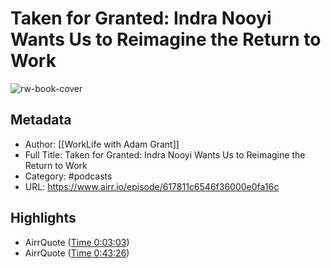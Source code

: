 # Taken for Granted: Indra Nooyi Wants Us to Reimagine the Return to Work

![rw-book-cover](https://f.prxu.org/131/images/54c91b01-be7b-4ba8-b0c8-0fb8fd0516e6/TED_WLS2_Logo_3000x3000.png)

## Metadata
- Author: [[WorkLife with Adam Grant]]
- Full Title: Taken for Granted: Indra Nooyi Wants Us to Reimagine the Return to Work
- Category: #podcasts
- URL: https://www.airr.io/episode/617811c6546f36000e0fa16c

## Highlights
- AirrQuote ([Time 0:03:03](https://www.airr.io/quote/628002983782e70d244b3967))
- AirrQuote ([Time 0:43:26](https://www.airr.io/quote/6280063e3782e70d244e0b30))
